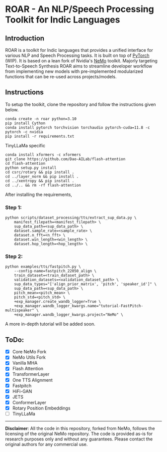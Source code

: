 # ROAR - An NLP/Speech Processing Toolkit for Indic Languages

## Introduction

ROAR is a toolkit for Indic languages that provides a unified interface for various NLP and Speech Processing tasks. It is built on top of [PyTorch](https://pytorch.org/) (WIP). It is based on a lean fork of Nvidia's [NeMo](https://github.com/NVIDIA/NeMo) toolkit. Majorly targeting Text-to-Speech Synthesis ROAR aims to streamline developer workflow from implementing new models with pre-implemented modularized functions that can be re-used across projects/models.

## Instructions

To setup the toolkit, clone the repository and follow the instructions given below.

```
conda create -n roar python=3.10
pip install Cython
conda install pytorch torchvision torchaudio pytorch-cuda=11.8 -c pytorch -c nvidia
pip install -r requirements.txt
```

TinyLLaMa specific

```
conda install xformers -c xformers
git clone https://github.com/Dao-AILab/flash-attention
cd flash-attention
python setup.py install
cd csrc/rotary && pip install .
cd ../layer_norm && pip install .
cd ../xentropy && pip install .
cd ../.. && rm -rf flash-attention
```

After installing the requirements, 

### Step 1:

```
python scripts/dataset_processing/tts/extract_sup_data.py \
    manifest_filepath=<manifest_filepath> \
    sup_data_path=<sup_data_path> \
    dataset.sample_rate=<sample_rate> \
    dataset.n_fft=<n_fft> \
    dataset.win_length=<win_length> \
    dataset.hop_length=<hop_length> \
```

### Step 2:

```
python examples/tts/fastpitch.py \
    --config-name=fastpitch_22050_align \
    train_dataset=<train_dataset_path> \
    validation_datasets=<validation_dataset_path> \
    sup_data_types="['align_prior_matrix', 'pitch', 'speaker_id']" \
    sup_data_path=<sup_data_path> \
    pitch_mean=<pitch_mean> \
    pitch_std=<pitch_std> \
    +exp_manager.create_wandb_logger=True \
    +exp_manager.wandb_logger_kwargs.name="tutorial-FastPitch-multispeaker" \
    +exp_manager.wandb_logger_kwargs.project="NeMo" \
```

A more in-depth tutorial will be added soon.

## ToDo:
- [x] Core NeMo Fork
- [x] NeMo Utils Fork
- [x] Vanilla MHA
- [x] Flash Attention
- [x] TransformerLayer
- [x] One TTS Alignment
- [x] Fastpitch
- [x] HiFi-GAN
- [x] JETS
- [x] ConformerLayer
- [x] Rotary Position Embeddings
- [ ] TinyLLaMa

---
**Disclaimer**: All the code in this repository, forked from NeMo, follows the licensing of the original NeMo repository. The code is provided as-is for research purposes only and without any guarantees. Please contact the original authors for any commercial use.